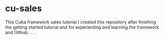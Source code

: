 # cu-sales
This Cuba framework sales tutorial
I created this repository after finishing the getting started tutorial and for experienting and learning the framework and Github.
.
.
.
